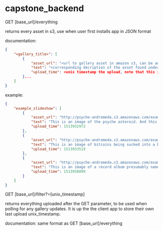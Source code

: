 # capstone_backend
GET [base_url]/everything

returns every asset in s3, use when user first installs app in JSON format

documentation:
```json
{
    "<gallery_title>": [
        {
            "asset_url": "<url to gallery asset in amazon s3, can be an image, video, GIF, etc.>",
            "text": "<corresponding decription of the asset found under the asset_url>",
            "upload_time": <unix timestamp the upload, note that this is a long not an int>
        }...
    ]
}
```

example:
```json
{
    "example_slideshow": [
        {
            "asset_url": "http://psyche-andromeda.s3.amazonaws.com/example_slideshow/asteroid.jpg",
            "text": "This is an image of the psyche asteroid. And this is a test message.",
            "upload_time": 1513932972
        },
        {
            "asset_url": "http://psyche-andromeda.s3.amazonaws.com/example_slideshow/bitcoin.jpg",
            "text": "This is an image of bitcoins being sucked into a black hole. And this is a test message. ",
            "upload_time": 1513933519
        },
        {
            "asset_url": "http://psyche-andromeda.s3.amazonaws.com/example_slideshow/album.jpg",
            "text": "This is an image of a record album presumably named \"Andromeda\". There are also 3 suns with faces on them, they are positioned to the left, center and right.\r\nThe ones on the left and right are only partialy shown. And this is a test message. ",
            "upload_time": 1513938099
        }
    ]
}
```

GET [base_url]/filter?=[unix_timestamp]

returns everything uploaded after the GET parameter, to be used when polling for any gallery updates. It is up the the client app to store their own last upload unix_timestamp.

documentation: same format as GET [base_url]/everything
